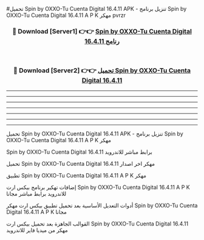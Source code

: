 #تحميل Spin by OXXO-Tu Cuenta Digital 16.4.11  APK - تنزيل برنامج Spin by OXXO-Tu Cuenta Digital 16.4.11  A P K مهكر pvrzr 



<div align="center">
<h3>🔴 Download [Server1] 👉👉 <a href="https://apkdownload10.web.app/?title=Spin by OXXO-Tu Cuenta Digital 16.4.11 ">Spin by OXXO-Tu Cuenta Digital 16.4.11  رنامج</a></h3><br>

<h3>🔴 Download [Server2] 👉👉 <a href="https://apkdownload10.web.app/?title=Spin by OXXO-Tu Cuenta Digital 16.4.11 ">تحميل Spin by OXXO-Tu Cuenta Digital 16.4.11  </a></h3>
</div>


----------------------------------------------------------

----------------------------------------------------------

----------------------------------------------------------

----------------------------------------------------------

----------------------------------------------------------

----------------------------------------------------------

----------------------------------------------------------

تحميل Spin by OXXO-Tu Cuenta Digital 16.4.11  APK - تنزيل برنامج Spin by OXXO-Tu Cuenta Digital 16.4.11  A P K مهكر

Spin by OXXO-Tu Cuenta Digital 16.4.11  برابط مباشر للاندرويد

تحميل Spin by OXXO-Tu Cuenta Digital 16.4.11  مهكر اخر اصدار

تطبيق Spin by OXXO-Tu Cuenta Digital 16.4.11  A P K مهكر

إضافات تهكير برنامج بيكس ارت Spin by OXXO-Tu Cuenta Digital 16.4.11  A P K للاندرويد برابط مباشر مجانا

أدوات التعديل الأساسية بعد تحميل تطبيق بيكس ارت مهكر Spin by OXXO-Tu Cuenta Digital 16.4.11  A P K مجانا

القوالب الجاهزة بعد تحميل بيكس ارت Spin by OXXO-Tu Cuenta Digital 16.4.11  مهكر من ميديا فاير للاندرويد


